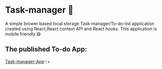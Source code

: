 # Task-manager 📝

A simple brower based local storage Task-manager/To-do-list application created using React,React context API and React hooks.
This application is mobile friendly.😄

## The published To-do App:

[Task-manager-App](https://kartikbhushan.github.io/Task-manager/)👈
